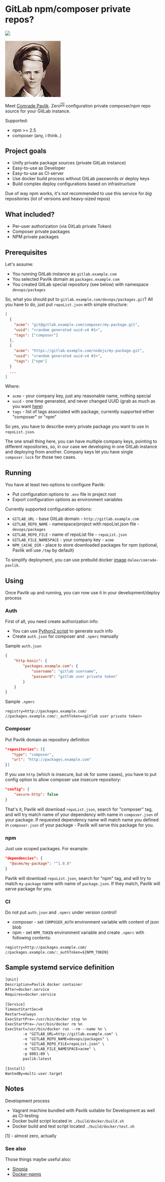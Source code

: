 # GitLab npm/composer private repos?

[![](https://images.microbadger.com/badges/image/dalee/comrade-pavlik.svg)](https://microbadger.com/images/dalee/comrade-pavlik "Get your own image badge on microbadger.com")

![logo](doc/pavlik.png)

Meet [Comrade Pavlik](https://en.wikipedia.org/wiki/Pavlik_Morozov).
Zero<sup><a href="#zeroconf">[1]</a></sup> configuration private composer/npm repo source for your GitLab instance.

Supported:
 * npm >= 2.5
 * composer (any, i think..)

## Project goals

 * Unify private package sources (private GitLab instance)
 * Easy-to-use as Developer
 * Easy-to-use as CI-server
 * Use docker build process without GitLab passwords or deploy keys
 * Build complex deploy configurations based on infrastructure

Due of way npm works, it's not recommended to use this service for *big* repositories (lot of versions and heavy-sized repos)

## What included?

 * Per-user authorization (via GitLab private Token)
 * Composer private packages
 * NPM private packages

## Prerequisites

Let's assume:
 * You running GitLab instance as `gitlab.example.com`
 * You selected Pavlik domain as `packages.example.com`
 * You created GitLab special repository (see below) with namespace `devops/packages`

So, what you should put to `gitlab.example.com/devops/packages.git`?
All you have to do, just put `repoList.json` with simple structure:

```json
[
  {
    "acme": "git@gitlab.example.com/composer/my-package.git",
    "uuid": "<random generated uuid-v4 #1>",
    "tags": ["composer"]
  },
  {
    "acme": "https://gitlab.example.com/nodejs/my-package.git",
    "uuid": "<random generated uuid-v4 #2>",
    "tags": ["npm"]
  }
  ...
]
```

Where:
 * `acme` - your company key, just any reasonable name, nothing special
 * `uuid` - one time generated, and never changed UUID (grab as much as you want [here](https://www.uuidgenerator.net/))
 * `tags` - list of tags associated with package, currently supported either "composer" or "npm"

So yes, you have to describe every private package you want to use in `repoList.json`.

The one small thing here, you can have multiple company keys, pointing to different repositories,
so, in our case we developing in one GitLab instance and deploying from another. Company keys let you
have single `composer.lock` for those two cases.

## Running

You have at least two options to configure Pavlik:
 * Put configuration options to `.env` file in project root
 * Export configuration options as environment variables

Currently supported configuration options:
 * `GITLAB_URL` - base GitLab domain - `http://gitlab.example.com`
 * `GITLAB_REPO_NAME` - namespace/project with repoList.json file - `devops/packages`
 * `GITLAB_REPO_FILE` - name of repoList file - `repoList.json`
 * `GITLAB_FILE_NAMESPACE` - your company key - `acme`
 * `NPM_CACHE_DIR` - place to store downloaded packages for npm (optional, Pavlik will use `/tmp` by default)

To simplify deployment, you can use prebuild docker [image](https://hub.docker.com/r/dalee/comrade-pavlik/) `dalee/comrade-pavlik`.


## Using

Once Pavlik up and running, you can now use it in your development/deploy process

### Auth

First of all, you need create authorization info:
 * You can use [Python2 script](https://github.com/Dalee/ansible.bootstrap/blob/master/files/pavlik-enable) to generate such info
 * Create `auth.json` for composer and `.npmrc` manually

Sample `auth.json`
```json
{
	"http-basic": {
		"packages.example.com": {
			"username": "gitlab username",
			"password": "gitlab user private token"
		}
	}
}
```

Sample `.npmrc`
```
registry=http://packages.example.com/
//packages.example.com/:_authToken=<gitlab user private token>
```

### Composer

Put Pavlik domain as repository definition
```json
"repositories": [{
   "type": "composer",
   "url": "http://packages.example.com"
}]
```
If you use `http` (which is insecure, but ok for some cases), you have to put config option
to allow composer use insecure repository:

```json
"config": {
    "secure-http": false
}
```

That's it, Pavlik will download `repoList.json`, search for "composer" tag, and will try
match name of your dependency with name in `composer.json` of your package.
If requested dependency name will match name you defined in `composer.json` of your
package - Pavlik will serve this package for you.

### npm

Just use scoped packages. For example:
```json
"dependencies": {
  "@acme/my-package": "^1.0.0"
}
```

Pavlik will download `repoList.json`, search for "npm" tag, and will try to match `my-package` name
with name of `package.json`. If they match, Pavlik will serve package for you.

### CI

Do not put `auth.json` and `.npmrc` under version control!
 * composer - set `COMPOSER_AUTH` environment variable with content of json blob
 * npm - set `NPM_TOKEN` environment variable and create `.npmrc` with following contents:
```
registry=http://packages.example.com/
//packages.example.com/:_authToken=${NPM_TOKEN}
```

## Sample systemd service definition

```
[Unit]
Description=Pavlik docker container
After=docker.service
Requires=docker.service

[Service]
TimeoutStartSec=0
Restart=always
ExecStartPre=-/usr/bin/docker stop %n
ExecStartPre=-/usr/bin/docker rm %n
ExecStart=/usr/bin/docker run --rm --name %n \
        -e "GITLAB_URL=http://gitlab.example.com" \
        -e "GITLAB_REPO_NAME=devops/packages" \
        -e "GITLAB_REPO_FILE=repoList.json" \
        -e "GITLAB_FILE_NAMESPACE=acme" \
        -p 8081:80 \
        pavlik:latest

[Install]
WantedBy=multi-user.target
```

## Notes

Development process
 * Vagrant machine bundled with Pavlik suitable for Development as well as CI-testing
 * Docker build script located in `./build/docker/build.sh`
 * Docker build and test script located `./build/docker/test.sh`

<a id="zeroconf" name="zeroconf">[1] - almost zero, actually</a><br/>

### See also

Those things maybe useful also:
 * [Sinopia](https://github.com/rlidwka/sinopia)
 * [Docker-npmjs](https://github.com/terinjokes/docker-npmjs)
